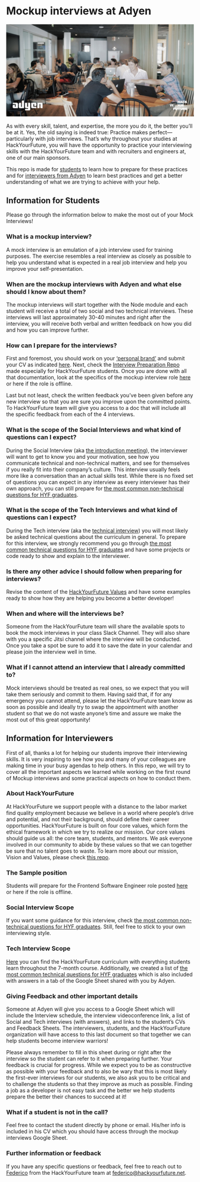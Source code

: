 # Mockup interviews at Adyen

![AdyenInterviews](assets/cover.jpg)

As with every skill, talent, and expertise, the more you do it, the better you’ll be at it. Yes, the old saying is indeed true: Practice makes perfect—particularly with job interviews. That’s why throughout your studies at HackYourFuture, you will have the opportunity to practice your interviewing skills with the HackYourFuture team and with recruiters and engineers at, one of our main sponsors. 

This repo is made for [students]() to learn how to prepare for these practices and for [interviewers from Adyen]() to learn best practices and get a better understanding of what we are trying to achieve with your help.

## Information for Students
Please go through the information below to make the most out of your Mock Interviews!

### What is a mockup interview?
A mock interview is an emulation of a job interview used for training purposes. The exercise resembles a real interview as closely as possible to help you understand what is expected in a real job interview and help you improve your self-presentation. 

### When are the mockup interviews with Adyen and what else should I know about them?
The mockup interviews will start together with the Node module and each student will receive a total of two social and two technical interviews. These interviews will last approximately 30-40 minutes and right after the interview, you will receive both verbal and written feedback on how you did and how you can improve further.

### How can I prepare for the interviews?
First and foremost, you should work on your [‘personal brand’](https://github.com/HackYourFuture/yourpersonalbrand) and submit your CV as indicated [here](https://github.com/HackYourFuture/yourpersonalbrand/blob/main/yourcurriculum.md). Next, check the [Interview Preparation Repo](https://github.com/HackYourFuture/interviewpreparation) made especially for HackYourFuture students. Once you are done with all that documentation, look at the specifics of the mockup interview role [here](https://careers.adyen.com/vacancies/development/510980/frontend-software-engineer) or here if the role is offline.

Last but not least, check the written feedback you’ve been given before any new interview so that you are sure you improve upon the committed points. To HackYourFuture team will give you access to a doc that will include all the specific feedback from each of the 4 interviews.

### What is the scope of the Social Interviews and what kind of questions can I expect?
During the Social Interview (aka [the introduction meeting](https://github.com/HackYourFuture/interviewpreparation/blob/main/introductionmeeting.md)), the interviewer will want to get to know you and your motivation, see how you communicate technical and non-technical matters, and see for themselves if you really fit into their company’s culture. This interview usually feels more like a conversation than an actual skills test. While there is no fixed set of questions you can expect in any interview as every interviewer has their own approach, you can still prepare for [the most common non-technical questions for HYF graduates](https://github.com/HackYourFuture/interviewpreparation/blob/main/nontechquestions.md). 




### What is the scope of the Tech Interviews and what kind of questions can I expect?
During the Tech interview (aka the [technical interview](https://github.com/HackYourFuture/interviewpreparation/blob/main/technicalinterview.md)) you will most likely be asked technical questions about the curriculum in general. To prepare for this interview, we strongly recommend you go through [the most common technical questions for HYF graduates](https://github.com/HackYourFuture/interviewpreparation/blob/main/technicalquestions.md) and have some projects or code ready to show and explain to the interviewer.

### Is there any other advice I should follow when preparing for interviews? 
Revise the content of the [HackYourFuture Values](https://github.com/HackYourFuture/values) and have some examples ready to show how they are helping you become a better developer!

### When and where will the interviews be?
Someone from the HackYourFuture team will share the available spots to book the mock interviews in your class Slack Channel. They will also share with you a specific Jitsi channel where the interview will be conducted. Once you take a spot be sure to add it to save the date in your calendar and please join the interview well in time.

### What if I cannot attend an interview that I already committed to?
Mock interviews should be treated as real ones, so we expect that you will take them seriously and commit to them. Having said that, if for any emergency you cannot attend, please let the HackYourFuture team know as soon as possible and ideally try to swap the appointment with another student so that we do not waste anyone’s time and assure we make the most out of this great opportunity!

## Information for Interviewers
First of all, thanks a lot for helping our students improve their interviewing skills. It is very inspiring to see how you and many of your colleagues are making time in your busy agendas to help others. In this repo, we will try to cover all the important aspects we learned while working on the first round of Mockup interviews and some practical aspects on how to conduct them.

### About HackYourFuture
At HackYourFuture we support people with a distance to the labor market find quality employment because we believe in a world where people’s drive and potential, and not their background, should define their career opportunities. HackYourFuture is built on four core values, which form the ethical framework in which we try to realize our mission. Our core values should guide us all: the core team, students, and mentors. We ask everyone involved in our community to abide by these values so that we can together be sure that no talent goes to waste. To learn more about our mission, Vision and Values, please check [this repo](https://github.com/HackYourFuture/values).

### The Sample position
Students will prepare for the Frontend Software Engineer role posted [here](https://careers.adyen.com/vacancies/development/510980/frontend-software-engineer) or here if the role is offline.

### Social Interview Scope
If you want some guidance for this interview, check [the most common non-technical questions for HYF graduates](https://github.com/HackYourFuture/interviewpreparation/blob/main/nontechquestions.md). Still, feel free to stick to your own interviewing style. 
 
### Tech Interview Scope
[Here](https://github.com/HackYourFuture/curriculum) you can find the HackYourFuture curriculum with everything students learn throughout the 7-month course. Additionally, we created a list of [the most common technical questions for HYF graduates](https://github.com/HackYourFuture/interviewpreparation/blob/main/technicalquestions.md) which is also included with answers in a tab of the Google Sheet shared with you by Adyen.

### Giving Feedback and other important details
Someone at Adyen will give you access to a Google Sheet which will include the Interview schedule, the interview videoconference link, a list of Social and Tech interviews (with answers), and links to the student’s CVs and Feedback Sheets. The interviewers, students, and the HackYourFuture organization will have access to this last document so that together we can help students become interview warriors! 

Please always remember to fill in this sheet during or right after the interview so the student can refer to it when preparing further. Your feedback is crucial for progress. While we expect you to be as constructive as possible with your feedback and to also be wary that this is most likely the first-ever interviews for our students, we also ask you to be critical and to challenge the students so that they improve as much as possible. Finding a job as a developer is not easy task and the better we help students prepare the better their chances to succeed at it!

### What if a student is not in the call?
Feel free to contact the student directly by phone or email. His/her info is included in his CV which you should have access through the mockup interviews Google Sheet.

### Further information or feedback
If you have any specific questions or feedback, feel free to reach out to [Federico](https://www.linkedin.com/in/fedefusco/) from the HackYourFuture team at federico@hackyourfuture.net.




